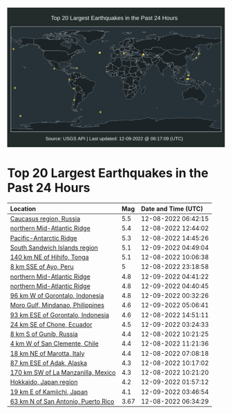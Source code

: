![Map](./map.png)

# Top 20 Largest Earthquakes in the Past 24 Hours

| Location | Mag | Date and Time (UTC) |
|:---|:---|:---|
| [Caucasus region, Russia](https://earthquake.usgs.gov/earthquakes/eventpage/us6000j7uj) | 5.5 | 12-08-2022 06:42:15 |
| [northern Mid-Atlantic Ridge](https://earthquake.usgs.gov/earthquakes/eventpage/us6000j7w4) | 5.4 | 12-08-2022 12:44:02 |
| [Pacific-Antarctic Ridge](https://earthquake.usgs.gov/earthquakes/eventpage/us6000j7wg) | 5.3 | 12-08-2022 14:45:26 |
| [South Sandwich Islands region](https://earthquake.usgs.gov/earthquakes/eventpage/us6000j830) | 5.1 | 12-09-2022 04:49:04 |
| [140 km NE of Hihifo, Tonga](https://earthquake.usgs.gov/earthquakes/eventpage/us6000j7vj) | 5.1 | 12-08-2022 10:06:38 |
| [8 km SSE of Ayo, Peru](https://earthquake.usgs.gov/earthquakes/eventpage/us6000j81n) | 5 | 12-08-2022 23:18:58 |
| [northern Mid-Atlantic Ridge](https://earthquake.usgs.gov/earthquakes/eventpage/us6000j82z) | 4.8 | 12-09-2022 04:41:22 |
| [northern Mid-Atlantic Ridge](https://earthquake.usgs.gov/earthquakes/eventpage/us6000j82x) | 4.8 | 12-09-2022 04:40:45 |
| [96 km W of Gorontalo, Indonesia](https://earthquake.usgs.gov/earthquakes/eventpage/us6000j820) | 4.8 | 12-09-2022 00:32:26 |
| [Moro Gulf, Mindanao, Philippines](https://earthquake.usgs.gov/earthquakes/eventpage/us6000j837) | 4.6 | 12-09-2022 05:06:41 |
| [93 km ESE of Gorontalo, Indonesia](https://earthquake.usgs.gov/earthquakes/eventpage/us6000j7x0) | 4.6 | 12-08-2022 14:51:11 |
| [24 km SE of Chone, Ecuador](https://earthquake.usgs.gov/earthquakes/eventpage/us6000j82i) | 4.5 | 12-09-2022 03:24:33 |
| [8 km S of Gunib, Russia](https://earthquake.usgs.gov/earthquakes/eventpage/us6000j7vp) | 4.4 | 12-08-2022 10:21:25 |
| [4 km W of San Clemente, Chile](https://earthquake.usgs.gov/earthquakes/eventpage/us6000j7vu) | 4.4 | 12-08-2022 11:21:36 |
| [18 km NE of Marotta, Italy](https://earthquake.usgs.gov/earthquakes/eventpage/us6000j7up) | 4.4 | 12-08-2022 07:08:18 |
| [87 km ESE of Adak, Alaska](https://earthquake.usgs.gov/earthquakes/eventpage/us6000j7vk) | 4.3 | 12-08-2022 10:17:02 |
| [170 km SW of La Manzanilla, Mexico](https://earthquake.usgs.gov/earthquakes/eventpage/us6000j7vq) | 4.3 | 12-08-2022 10:21:20 |
| [Hokkaido, Japan region](https://earthquake.usgs.gov/earthquakes/eventpage/us6000j82d) | 4.2 | 12-09-2022 01:57:12 |
| [19 km E of Kamiichi, Japan](https://earthquake.usgs.gov/earthquakes/eventpage/us6000j82k) | 4.1 | 12-09-2022 03:46:54 |
| [63 km N of San Antonio, Puerto Rico](https://earthquake.usgs.gov/earthquakes/eventpage/pr2022342000) | 3.67 | 12-08-2022 06:34:29 |
